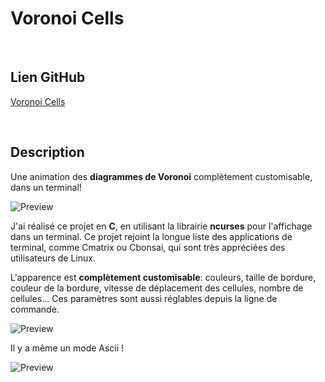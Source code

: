 # Voronoi Cells

<br/>

## Lien GitHub

[Voronoi Cells](https://github.com/NathanGros/voronoi-cells.git)

<br/>

## Description

Une animation des **diagrammes de Voronoi** complètement customisable, dans un terminal!

![Preview](/projects/voronoi-cells/thumbnail.png)

J'ai réalisé ce projet en **C**, en utilisant la librairie **ncurses** pour l'affichage dans un terminal. Ce projet rejoint la longue liste des applications de terminal, comme Cmatrix ou Cbonsai, qui sont très appréciées des utilisateurs de Linux.

L'apparence est **complètement customisable**: couleurs, taille de bordure, couleur de la bordure, vitesse de déplacement des cellules, nombre de cellules... Ces paramètres sont aussi réglables depuis la ligne de commande.

![Preview](/projects/voronoi-cells/help-menu.png)

Il y a même un mode Ascii !

![Preview](/projects/voronoi-cells/ascii-mode.png)
